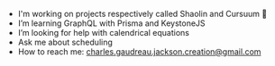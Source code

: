 -  I'm working on projects respectively called Shaolin and Cursuum 📅
-  I’m learning GraphQL with Prisma and KeystoneJS
-  I’m looking for help with calendrical equations
-  Ask me about scheduling
-  How to reach me: charles.gaudreau.jackson.creation@gmail.com
